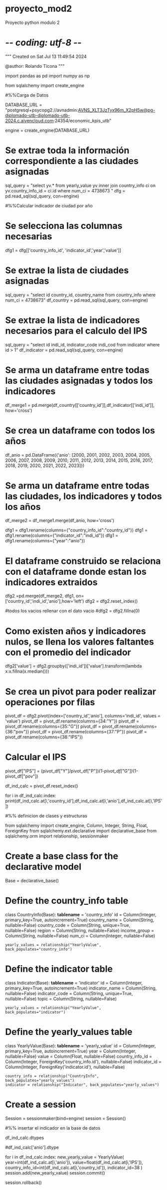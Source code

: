 # proyecto_mod2
Proyecto python modulo 2

# -*- coding: utf-8 -*-
"""
Created on Sat Jul 13 11:49:54 2024

@author: Rolando Ticona
"""

import pandas as pd 
import numpy as np

from sqlalchemy import create_engine

#%%Carga de Datos

DATABASE_URL = "postgresql+psycopg2://avnadmin:AVNS_XLT3JzTyx96m_X2pH5w@pg-diplomado-utb-diplomado-utb-2024.c.aivencloud.com:24354/economic_kpis_utb"

engine = create_engine(DATABASE_URL)

# Se extrae toda la información correspondiente a las ciudades asignadas
sql_query = "select yv.* from yearly_value yv inner join country_info ci on yv.country_info_id = ci.id where num_ci = 4738673 "
dfg = pd.read_sql(sql_query, con=engine)

#%%Calcular indicador de ciudad por año

# Se selecciona las columnas necesarias
dfg1 = dfg[['country_info_id', 'indicator_id','year','value']]

# Se extrae la lista de ciudades asignadas
sql_query = "select id country_id, country_name from country_info where num_ci = 4738673"
df_country = pd.read_sql(sql_query, con=engine)

# Se extrae la lista de indicadores necesarios para el calculo del IPS
sql_query = "select id indi_id, indicator_code indi_cod from indicator where id > 1"
df_indicator = pd.read_sql(sql_query, con=engine)

# Se arma un dataframe entre todas las ciudades asignadas y todos los indicadores
df_merge1 = pd.merge(df_country[['country_id']],df_indicator[['indi_id']], how='cross')

# Se crea un dataframe con todos los años
df_anio = pd.DataFrame({'anio': [2000, 2001, 2002, 2003, 2004, 2005, 2006, 2007, 2008, 2009, 2010, 2011, 2012, 2013, 2014, 2015, 2016, 2017, 2018, 2019, 2020, 2021, 2022, 2023]})

# Se arma un dataframe entre todas las ciudades, los indicadores y todos los años
df_merge2 = df_merge1.merge(df_anio, how='cross')

dfg1 = dfg1.rename(columns={"country_info_id":"country_id"})
dfg1 = dfg1.rename(columns={"indicator_id":"indi_id"})
dfg1 = dfg1.rename(columns={"year":"anio"})

# El dataframe construido se relaciona con el dataframe donde estan los indicadores extraidos
dfg2 =pd.merge(df_merge2, dfg1, on=['country_id','indi_id','anio'],how='left')
dfg2 = dfg2.reset_index()

#todos los vacios rellenar con el dato vacio
#dfg2 = dfg2.fillna(0)

# Como existen años y indicadores nulos, se llena los valores faltantes con el promedio del indicador

dfg2['value'] = dfg2.groupby(['indi_id'])['value'].transform(lambda x:x.fillna(x.median()))

# Se crea un pivot para poder realizar operaciones por filas

pivot_df = dfg2.pivot(index=['country_id','anio'], columns='indi_id', values = 'value')
pivot_df = pivot_df.rename(columns={34:"Y"})
pivot_df = pivot_df.rename(columns={35:"G"})
pivot_df = pivot_df.rename(columns={36:"pov"})
pivot_df = pivot_df.rename(columns={37:"P"})
pivot_df = pivot_df.rename(columns={38:"IPS"})


# Calcular el IPS
pivot_df["IPS"] = (pivot_df["Y"]/pivot_df["P"])*(1-pivot_df["G"])*(1-pivot_df["pov"])

df_ind_calc = pivot_df.reset_index()


for i in df_ind_calc.index:
    print(df_ind_calc.at[i,'country_id'],df_ind_calc.at[i,'anio'],df_ind_calc.at[i,'IPS'])
    


#%% definicion de clases y estructuras

from sqlalchemy import create_engine, Column, Integer, String, Float, ForeignKey
from sqlalchemy.ext.declarative import declarative_base
from sqlalchemy.orm import relationship, sessionmaker

# Create a base class for the declarative model
Base = declarative_base()

# Define the country_info table
class CountryInfo(Base):
    __tablename__ = 'country_info'
    id = Column(Integer, primary_key=True, autoincrement=True)
    country_name = Column(String, nullable=False)
    country_code = Column(String, unique=True, nullable=False)
    region = Column(String, nullable=False)
    income_group = Column(String, nullable=False)
    num_ci = Column(Integer, nullable=False)
    
    yearly_values = relationship("YearlyValue", back_populates="country_info")

# Define the indicator table
class Indicator(Base):
    __tablename__ = 'indicator'
    id = Column(Integer, primary_key=True, autoincrement=True)
    indicator_name = Column(String, nullable=False)
    indicator_code = Column(String, unique=True, nullable=False)
    topic = Column(String, nullable=False)
    
    yearly_values = relationship("YearlyValue", back_populates="indicator")

# Define the yearly_values table
class YearlyValue(Base):
    __tablename__ = 'yearly_value'
    id = Column(Integer, primary_key=True, autoincrement=True)
    year = Column(Integer, nullable=False)
    value = Column(Float, nullable=False)
    country_info_id = Column(Integer, ForeignKey('country_info.id'), nullable=False)
    indicator_id = Column(Integer, ForeignKey('indicator.id'), nullable=False)

    country_info = relationship("CountryInfo", back_populates="yearly_values")
    indicator = relationship("Indicator", back_populates="yearly_values")
    
 # Create a session
Session = sessionmaker(bind=engine)
session = Session()

#%% insertar el indicador en la base de datos

df_ind_calc.dtypes


#df_ind_calc['anio'].dtype

for i in df_ind_calc.index:
    new_yearly_value = YearlyValue(
     year=int(df_ind_calc.at[i,'anio']),
     value=float(df_ind_calc.at[i,'IPS']),
     country_info_id=int(df_ind_calc.at[i,'country_id']),
     indicator_id=38
    )
    session.add(new_yearly_value)
    session.commit()
    
session.rollback()

